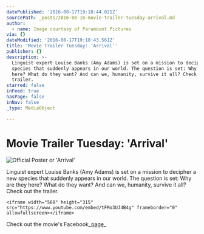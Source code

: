 ```yaml
---
datePublished: '2016-08-17T19:18:44.021Z'
sourcePath: _posts/2016-08-16-movie-trailer-tuesday-arrival.md
author:
  - name: Image courtesy of Paramount Pictures
via: {}
dateModified: '2016-08-17T19:18:43.561Z'
title: 'Movie Trailer Tuesday: ‘Arrival’'
publisher: {}
description: >-
  Linguist expert Louise Banks (Amy Adams) is set on a mission to decipher a new
  species that suddenly appears in our world. The question is set: Why are they
  here? What do they want? And can we, humanity, survive it all? Check out the
  trailer.
starred: false
inFeed: true
hasPage: false
inNav: false
_type: MediaObject

---
```

# Movie Trailer Tuesday: 'Arrival'
![Official Poster or 'Arrival'](https://the-grid-user-content.s3-us-west-2.amazonaws.com/c67a15e9-ec89-4f5f-b6ca-c29c8fa062e7.jpg)

Linguist expert Louise Banks (Amy Adams) is set on a mission to decipher a new species that suddenly appears in our world. The question is set: Why are they here? What do they want? And can we, humanity, survive it all? Check out the trailer.

    <iframe width="560" height="315" src="https://www.youtube.com/embed/tFMo3UJ4B4g" frameborder="0" allowfullscreen></iframe>

Check out the movie's Facebook_[page][0]_

[0]: https://www.facebook.com/ArrivalMovie/